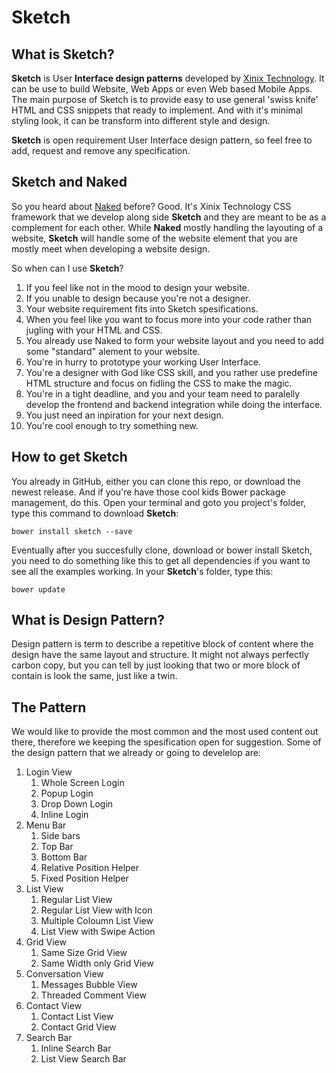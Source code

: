 # Sketch


## What is Sketch?

**Sketch** is User **Interface design patterns** developed by [Xinix Technology](http://xinix.co.id). It can be use to build Website, Web Apps or even Web based Mobile Apps. The main purpose of Sketch is to provide easy to use general 'swiss knife' HTML and CSS snippets that ready to implement. And with it's minimal styling look, it can be transform into different style and design.

**Sketch** is open requirement User Interface design pattern, so feel free to add, request and remove any specification.


## Sketch and Naked

So you heard about [Naked](http://github.com/xinix-technology/naked) before? Good. It's Xinix Technology CSS framework that we develop along side **Sketch** and they are meant to be as a complement for each other. While **Naked** mostly handling the layouting of a website, **Sketch** will handle some of the website element that you are mostly meet when developing a website design.

So when can I use **Sketch**?

1. If you feel like not in the mood to design your website.
2. If you unable to design because you're not a designer.
3. Your website requirement fits into Sketch spesifications.
4. When you feel like you want to focus more into your code rather than jugling with your HTML and CSS.
5. You already use Naked to form your website layout and you need to add some "standard" alement to your website.
6. You're in hurry to prototype your working User Interface.
7. You're a designer with God like CSS skill, and you rather use predefine HTML structure and focus on fidling the CSS to make the magic.
8. You're in a tight deadline, and you and your team need to paralelly develop the frontend and backend integration while doing the interface.
9. You just need an inpiration for your next design.
10. You're cool enough to try something new.


## How to get Sketch

You already in GitHub, either you can clone this repo, or download the newest release. And if you're have those cool kids Bower package management, do this. Open your terminal and goto you project's folder, type this command to download **Sketch**:

	bower install sketch --save

Eventually after you succesfully clone, download or bower install Sketch, you need to do something like this to get all dependencies if you want to see all the examples working. In your **Sketch**'s folder, type this:

	bower update


## What is Design Pattern?

Design pattern is term to describe a repetitive block of content where the design have the same layout and structure. It might not always perfectly carbon copy, but you can tell by just looking that two or more block of contain is look the same, just like a twin.


## The Pattern

We would like to provide the most common and the most used content out there, therefore we keeping the spesification open for suggestion. Some of the design pattern that we already or going to develelop are:

1. Login View
	1. Whole Screen Login
	1. Popup Login
	1. Drop Down Login
	1. Inline Login
1. Menu Bar
	1. Side bars
	1. Top Bar
	1. Bottom Bar
	1. Relative Position Helper
	1. Fixed Position Helper
1. List View
	1. Regular List View
	1. Regular List View with Icon
	1. Multiple Coloumn List View
	1. List View with Swipe Action
1. Grid View
	1. Same Size Grid View
	1. Same Width only Grid View
1. Conversation View
	1. Messages Bubble View
	1. Threaded Comment View
1. Contact View
	1. Contact List View
	1. Contact Grid View
1. Search Bar
	1. Inline Search Bar
	1. List View Search Bar

